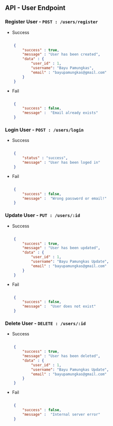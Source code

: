 ## API - User Endpoint


### Register User - ``POST : /users/register``
- Success
```json

    {
        "success" : true,
        "message" : "User has been created",
        "data" : {
            "user_id" : 1,
            "username": "Bayu Pamungkas",
            "email" : "bayupamungkas@gmail.com"
        }
    }

```
- Fail
```json

    {
        "success" : false,
        "message" :  "Email already exists"
    }

```

### Login User - ``POST : /users/login``
- Success
```json

    {
        "status" : "success",
        "message" : "User has been loged in"
    }

```
- Fail
```json

    {
        "success" : false,
        "message" :  "Wrong password or email!"
    }

```

### Update User - ``PUT : /users/:id``
- Success
```json

    {
        "success" : true,
        "message" : "User has been updated",
        "data" : {
            "user_id" : 1,
            "username": "Bayu Pamungkas Update",
            "email" : "bayupamungkas@gmail.com"
        }
    }

```
- Fail
```json

    {
        "success" : false,
        "message" :  "User does not exist"
    }

```

### Delete User - ``DELETE : /users/:id``
- Success
```json

    {
        "success" : true,
        "message" : "User has been deleted",
        "data" : {
            "user_id" : 1,
            "username": "Bayu Pamungkas Update",
            "email" : "bayupamungkas@gmail.com"
        }
    }

```
- Fail
```json

    {
        "success" : false,
        "message" :  "Internal server error"
    }

```
